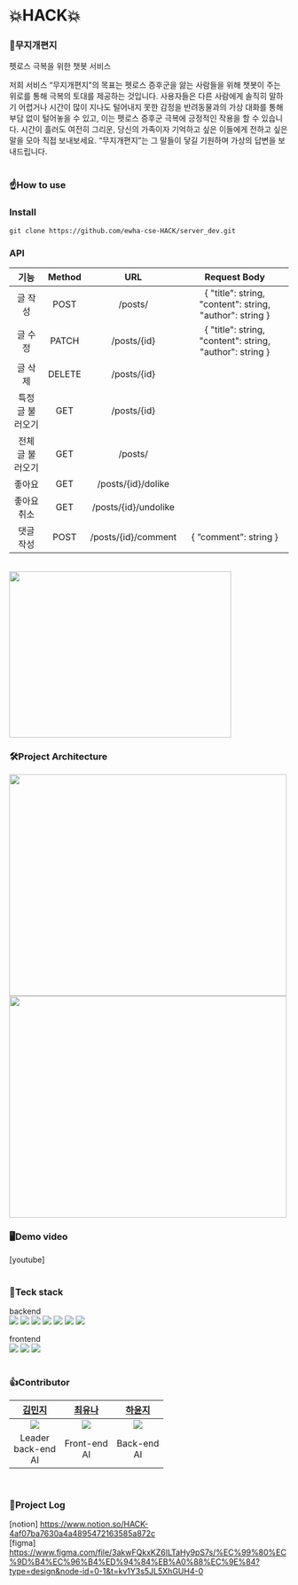 # 💥HACK💥
### 🌈무지개편지
펫로스 극복을 위한 챗봇 서비스

저희 서비스 “무지개편지”의 목표는 펫로스 증후군을 앓는 사람들을 위해 챗봇이 주는 위로를 통해 극복의 토대를 제공하는 것입니다. 사용자들은 다른 사람에게 솔직히 말하기 어렵거나 시간이 많이 지나도 털어내지 못한 감정을 반려동물과의 가상 대화를 통해 부담 없이 털어놓을 수 있고, 이는 펫로스 증후군 극복에 긍정적인 작용을 할 수 있습니다. 시간이 흘러도 여전히 그리운, 당신의 가족이자 기억하고 싶은 이들에게 전하고 싶은 말을 모아 직접 보내보세요. “무지개편지”는 그 말들이 닿길 기원하며 가상의 답변을 보내드립니다.
<br>
<br>

### ☝️How to use
<h3>Install</h3>

~~~
git clone https://github.com/ewha-cse-HACK/server_dev.git
~~~

<h3>API</h3>
<table>
  <thead>
    <tr>
        <th align=center>기능</td>
        <th align=center>Method</td>
        <th align=center>URL</td>
        <th align=center>Request Body</td>
    </tr>
  </thead>
    <tr>
        <td align=center>글 작성</td>
        <td align=center>POST</td>
        <td align=center>/posts/</td>
        <td align=center>{
          "title": string,
          "content": string,
          "author": string
          }</td>
    </tr>
    <tr>
        <td align=center>글 수정</td>
        <td align=center>PATCH</td>
        <td align=center>/posts/{id}</td>
        <td align=center>{
                "title": string,
                "content": string,
                "author": string
                }</td>
    </tr>
    <tr>
        <td align=center>글 삭제</td>
        <td align=center>DELETE</td>
        <td align=center>/posts/{id}</td>
        <td align=center></td>
    </tr>
    <tr>
        <td align=center>특정 글 불러오기</td>
        <td align=center>GET</td>
        <td align=center>/posts/{id}</td>
        <td align=center></td>
    </tr>
    <tr>
        <td align=center>전체 글 불러오기</td>
        <td align=center>GET</td>
        <td align=center>/posts/</td>
        <td align=center></td>
    </tr>
    <tr>
        <td align=center>좋아요</td>
        <td align=center>GET</td>
        <td align=center>/posts/{id}/dolike</td>
        <td align=center></td>
    </tr>
    <tr>
        <td align=center>좋아요 취소</td>
        <td align=center>GET</td>
        <td align=center>/posts/{id}/undolike</td>
        <td align=center></td>
    </tr>
    <tr>
        <td align=center>댓글 작성</td>
        <td align=center>POST</td>
        <td align=center>/posts/{id}/comment</td>
        <td align=center>{
”comment”: string
}</td>
    </tr>
    
</table>
<br>


<img src = "https://github.com/ewha-cse-HACK/server_dev/assets/67634926/4ab5ee50-fc68-4f65-9fcd-7cd9c11aab10" width = 400 height = 300>

### 🛠️Project Architecture
<img src = "https://github.com/ewha-cse-HACK/server_dev/assets/67634926/e9c95b0d-8170-428d-90e8-a281188d8c74" width = 500 height = 400>
<img src = "https://github.com/ewha-cse-HACK/server_dev/assets/67634926/ddb06cdf-21e6-430b-ae30-e0b0b8f44260" width = 500 height = 400>
<br>

### 🖥️Demo video
[youtube] 
<br>
<br>

### 💪Teck stack
backend <br>
<img src="https://img.shields.io/badge/JAVA-007396?style=for-the-badge&logo=java&logoColor=white"> <img src="https://img.shields.io/badge/spring-6DB33F?style=for-the-badge&logo=spring&logoColor=white"> <img src="https://img.shields.io/badge/spring_boot-6DB33F?style=for-the-badge&logo=spring_boot&logoColor=white"> <img src="https://img.shields.io/badge/nginx-009639?style=for-the-badge&logo=nginx&logoColor=white"> <img src="https://img.shields.io/badge/linux-FCC624?style=for-the-badge&logo=linux&logoColor=black"> <img src="https://img.shields.io/badge/aws-232F3E?style=for-the-badge&logo=aws&logoColor=white"> <img src="https://img.shields.io/badge/mysql-4479A1?style=for-the-badge&logo=mysql&logoColor=white">

frontend <br>
<img src="https://img.shields.io/badge/HTML5-E34F26?style=for-the-badge&logo=HTML5&logoColor=white"/></a> <img src="https://img.shields.io/badge/CSS3-1572B6?style=for-the-badge&logo=CSS3&logoColor=white"/> <img src="https://img.shields.io/badge/Amazon EC2-FF9900?style=for-the-badge&logo=AmazonEC2&logoColor=white"/></a>
<br>
<br>


### 👍Contributor
<table>
  <thead>
    <tr>
        <th align=center><a href="https://github.com/minji1289">김민지</a></td>
        <th align=center><a href="https://github.com/ehvzmf">최유나</a></td>
        <th align=center><a href="https://github.com/yunji118">하윤지</a></td>
    </tr>
  </thead>
    <tr>
        <td align=center><img src = "https://github.com/ewha-cse-HACK/server_dev/assets/67634926/a65400ba-bb73-4cda-98f8-029c4108ea1f"></td>
        <td align=center><img src = "https://github.com/ewha-cse-HACK/server_dev/assets/67634926/c25b45bb-a42a-4359-8b00-85fb916745ef"></td>
        <td align=center><img src = "https://github.com/ewha-cse-HACK/server_dev/assets/67634926/6102194b-87d0-468b-bdcc-0b93a37a35ef"></td>
    </tr>
    <tr>
        <td align=center>Leader<br>back-end<br>AI</td>
        <td align=center>Front-end<br>AI</td>
        <td align=center>Back-end<br>AI</td>
    </tr>
</table>
<br>


### 🦶Project Log
[notion] https://www.notion.so/HACK-4af07ba7630a4a4895472163585a872c <br>
[figma] https://www.figma.com/file/3akwFQkxKZ6ILTaHy9pS7s/%EC%99%80%EC%9D%B4%EC%96%B4%ED%94%84%EB%A0%88%EC%9E%84?type=design&node-id=0-1&t=kv1Y3s5JL5XhGUH4-0
